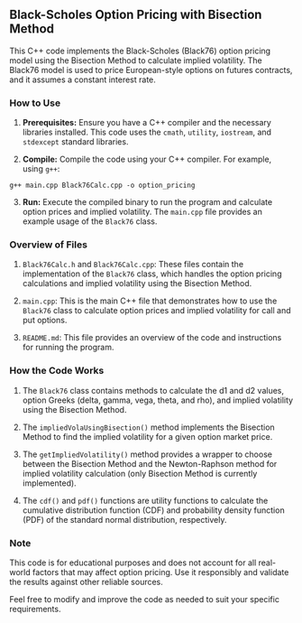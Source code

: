 ## Black-Scholes Option Pricing with Bisection Method

This C++ code implements the Black-Scholes (Black76) option pricing model using the Bisection Method to calculate implied volatility. The Black76 model is used to price European-style options on futures contracts, and it assumes a constant interest rate.

### How to Use

1. **Prerequisites:** Ensure you have a C++ compiler and the necessary libraries installed. This code uses the `cmath`, `utility`, `iostream`, and `stdexcept` standard libraries.

2. **Compile:** Compile the code using your C++ compiler. For example, using `g++`:

```
g++ main.cpp Black76Calc.cpp -o option_pricing
```

3. **Run:** Execute the compiled binary to run the program and calculate option prices and implied volatility. The `main.cpp` file provides an example usage of the `Black76` class.

### Overview of Files

1. `Black76Calc.h` and `Black76Calc.cpp`: These files contain the implementation of the `Black76` class, which handles the option pricing calculations and implied volatility using the Bisection Method.

2. `main.cpp`: This is the main C++ file that demonstrates how to use the `Black76` class to calculate option prices and implied volatility for call and put options.

3. `README.md`: This file provides an overview of the code and instructions for running the program.

### How the Code Works

1. The `Black76` class contains methods to calculate the d1 and d2 values, option Greeks (delta, gamma, vega, theta, and rho), and implied volatility using the Bisection Method.

2. The `impliedVolaUsingBisection()` method implements the Bisection Method to find the implied volatility for a given option market price.

3. The `getImpliedVolatility()` method provides a wrapper to choose between the Bisection Method and the Newton-Raphson method for implied volatility calculation (only Bisection Method is currently implemented).

4. The `cdf()` and `pdf()` functions are utility functions to calculate the cumulative distribution function (CDF) and probability density function (PDF) of the standard normal distribution, respectively.

### Note

This code is for educational purposes and does not account for all real-world factors that may affect option pricing. Use it responsibly and validate the results against other reliable sources.

Feel free to modify and improve the code as needed to suit your specific requirements.
